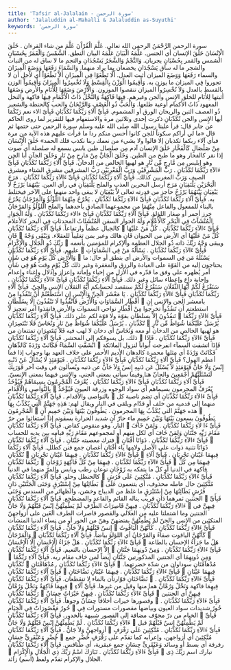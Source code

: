 ```yaml
---
title: 'Tafsir al-Jalalain - سورة الرحمن'
author: 'Jalaluddin al-Mahalli & Jalaluddin as-Suyuthi'
keywords: 'سورة الرحمن'
---
```


سورة الرحمن
الرَّحْمَنُ
الرحمن
الله تعالى.
عَلَّمَ الْقُرْآَنَ
عَلَّمَ
من شاء
القرءان
.
خَلَقَ الْإِنْسَانَ
خَلَقَ الإنسان
أي الجنس.
عَلَّمَهُ الْبَيَانَ
عَلَّمَهُ البيان
النطق.
الشَّمْسُ وَالْقَمَرُ بِحُسْبَانٍ
الشمس والقمر بِحُسْبَانٍ
يجريان.
وَالنَّجْمُ وَالشَّجَرُ يَسْجُدَانِ
والنجم
ما لا ساق له من النبات
والشجر
ما له ساق
يَسْجُدَانِ
يخضعان بما يراد منهما.
وَالسَّمَاءَ رَفَعَهَا وَوَضَعَ الْمِيزَانَ
والسماء رَفَعَهَا وَوَضَعَ الميزان
أثبت العدل.
أَلَّا تَطْغَوْا فِي الْمِيزَانِ
أَلاَّ تَطْغَوْاْ
أي لأجل أن لا تجوروا
فِي الميزان
ما يوزن به.
وَأَقِيمُوا الْوَزْنَ بِالْقِسْطِ وَلَا تُخْسِرُوا الْمِيزَانَ
وَأَقِيمُواْ الوزن بالقسط
بالعدل
وَلاَ تُخْسِرُواْ الميزان
تنقصوا الموزون.
وَالْأَرْضَ وَضَعَهَا لِلْأَنَامِ
والأرض وَضَعَهَا
أثبتها
لِلأَنَامِ
للخلق الإِنس والجن وغيرهم.
فِيهَا فَاكِهَةٌ وَالنَّخْلُ ذَاتُ الْأَكْمَامِ
فِيهَا فاكهة والنخل
المعهود
ذَاتُ الأكمام
أوعية طلعها.
وَالْحَبُّ ذُو الْعَصْفِ وَالرَّيْحَانُ
والحب
كالحنطة والشعير
ذُو العصف
التبن
والريحان
الورق أو المشموم.
فَبِأَيِّ آَلَاءِ رَبِّكُمَا تُكَذِّبَانِ
فَبِأَىّ الاء
نعم
رَبّكُمَا
أيها الإِنس والجن
تُكَذّبَانِ
ذكرت إحدى وثلاثين مرة والاستفهام فيها للتقرير لما روى الحاكم عن جابر قال: قرأ علينا رسول الله صلى الله عليه وسلم سورة الرحمن حتى ختمها ثم قال
«ما لي أراكم سكوتاً للجن كانوا أحسن منكم ردا ما قرأت عليهم هذه الآية من مرة فبأي آلاء ربكما تكذبان إلا قالوا ولا بشيء من نعمك ربنا نكذب فلك الحمد»
خَلَقَ الْإِنْسَانَ مِنْ صَلْصَالٍ كَالْفَخَّارِ
خَلَقَ الإنسان
آدم
مِن صلصال
طين يابس يسمع له صلصلة أي صوت إذا نقر
كالفخار
وهو ما طبخ من الطين.
وَخَلَقَ الْجَانَّ مِنْ مَارِجٍ مِنْ نَارٍ
وَخَلَقَ الجآن
أبا الجن وهو إبليس
مِن مَّارِجٍ مِّن نَّارٍ
هو لهبها الخالص من الدخان.
فَبِأَيِّ آَلَاءِ رَبِّكُمَا تُكَذِّبَانِ
فَبِأَىِّ ءَالآءِ رَبِّكُمَا تُكَذِّبَانِ
.
رَبُّ الْمَشْرِقَيْنِ وَرَبُّ الْمَغْرِبَيْنِ
رَبُّ المشرقين
مشرق الشتاء ومشرق الصيف
وَرَبُّ المغربين
كذلك.
فَبِأَيِّ آَلَاءِ رَبِّكُمَا تُكَذِّبَانِ
فَبِأَىِّ ءَالآءِ رَبِّكُمَا تُكَذِّبَانِ
.
مَرَجَ الْبَحْرَيْنِ يَلْتَقِيَانِ
مَرَجَ
أرسل
البحرين
العذب والملح
يَلْتَقِيَانِ
في رأي العين.
بَيْنَهُمَا بَرْزَخٌ لَا يَبْغِيَانِ
بَيْنَهُمَا بَرْزَخٌ
حاجز من قدرته تعالى
لاَّ يَبْغِيَانِ
لا يبغي واحد منهما على الآخر فيختلط به.
فَبِأَيِّ آَلَاءِ رَبِّكُمَا تُكَذِّبَانِ
فَبِأَىِّ ءَالآءِ رَبِّكُمَا تُكَذِّبَانِ
.
يَخْرُجُ مِنْهُمَا اللُّؤْلُؤُ وَالْمَرْجَانُ
يَخْرُجُ
بالبناء للمفعول والفاعل
مِنْهُمَا
من مجموعهما الصادق بأحدهما والملح
الُّلؤْلُؤُ وَالمَرْجَانُ
خرز أحمر أو صغار اللؤلؤ.
فَبِأَيِّ آَلَاءِ رَبِّكُمَا تُكَذِّبَانِ
فَبِأَىّ ءالاء رَبّكُمَا تُكَذّبَانِ
.
وَلَهُ الْجَوَارِ الْمُنْشَآَتُ فِي الْبَحْرِ كَالْأَعْلَامِ
وَلَهُ الجوار
السفن
المُنْشَئَاتُ
المحدثات
فِي البحر كالأعلام
كالجبال عظماً وارتفاعاً.
فَبِأَيِّ آَلَاءِ رَبِّكُمَا تُكَذِّبَانِ

فَبِأَىِّ ءَالآءِ رَبِّكُمَا تُكَذِّبَانِ
.
كُلُّ مَنْ عَلَيْهَا فَانٍ

كُلُّ مَنْ عَلَيْهَا
أي الأرض من الحيوان
فَانٍ
هالك وعبر بمن تغليباً للعقلاء.
وَيَبْقَى وَجْهُ رَبِّكَ ذُو الْجَلَالِ وَالْإِكْرَامِ

ويبقى وَجْهُ رَبِّكَ
ذاته
ذُو الجلال
العظمة
والإكرام
للمؤمنين بأنعمه عليهم.
فَبِأَيِّ آَلَاءِ رَبِّكُمَا تُكَذِّبَانِ

فَبِأَىِّ ءَالآءِ رَبِّكُمَا تُكَذِّبَانِ
.
يَسْأَلُهُ مَنْ فِي السَّمَاوَاتِ وَالْأَرْضِ كُلَّ يَوْمٍ هُوَ فِي شَأْنٍ

يَسْئَلُهُ مَن فِي السموات والأرض
أي بنطق أو حال: ما يحتاجون إليه من القوّة على العبادة والرزق والمغفرة وغير ذلك
كُلَّ يَوْمٍ
وقت
هُوَ فِي شَأْنٍ
أمر يُظهره على وفق ما قدّره في الأزل من إحياء وإماتة وإعزاز وإذلال وإغناء وإعدام وإجابة داع وإعطاء سائل وغير ذلك.
فَبِأَيِّ آَلَاءِ رَبِّكُمَا تُكَذِّبَانِ
فَبِأَىِّ ءَالآءِ رَبِّكُمَا تُكَذِّبَانِ
.
سَنَفْرُغُ لَكُمْ أَيُّهَا الثَّقَلَانِ
سَنَفْرُغُ لَكُمْ
سنقصد لحسابكم
أَيُّهَ الثقلان
الإِنس والجنّ.
فَبِأَيِّ آَلَاءِ رَبِّكُمَا تُكَذِّبَانِ
فَبِأَىِّ ءَالآءِ رَبِّكُمَا تُكَذِّبَانِ
.
يَا مَعْشَرَ الْجِنِّ وَالْإِنْسِ إِنِ اسْتَطَعْتُمْ أَنْ تَنْفُذُوا مِنْ أَقْطَارِ السَّمَاوَاتِ وَالْأَرْضِ فَانْفُذُوا لَا تَنْفُذُونَ إِلَّا بِسُلْطَانٍ

يامعشر الجن والإنس إِنِ استطعتم أَن تَنفُذُواْ
تخرجوا
مِنْ أَقْطَارِ
نواحي
السموات والأرض فانفذوا
أمر تعجيز
لاَ تَنفُذُونَ إِلاَّ بسلطان
بقوّة ولا قوّة لكم على ذلك.
فَبِأَيِّ آَلَاءِ رَبِّكُمَا تُكَذِّبَانِ

فَبِأَىِّ ءَالآءِ رَبِّكُمَا تُكَذِّبَانِ
.
يُرْسَلُ عَلَيْكُمَا شُوَاظٌ مِنْ نَارٍ وَنُحَاسٌ فَلَا تَنْتَصِرَانِ

يُرْسَلُ عَلَيْكُمَا شُوَاظٌ مِّن نَّارٍ
هو لهبها الخالص من الدخان أو معه
وَنُحَاسٌ
أي دخان لا لهب فيه
فَلاَ تَنتَصِرَانِ
تمتنعان من ذلك، بل يسوقكم إلى المحشر.
فَبِأَيِّ آَلَاءِ رَبِّكُمَا تُكَذِّبَانِ

فَبِأَىِّ ءَالآءِ رَبِّكُمَا تُكَذِّبَانِ
.
فَإِذَا انْشَقَّتِ السَّمَاءُ فَكَانَتْ وَرْدَةً كَالدِّهَانِ

فَإِذَا انشقت السمآء
انفرجت أبواباً لنزول الملائكة
فَكَانَتْ وَرْدَةً
أي مثلها محمرة
كالدهان
الأديم الأحمر على خلاف العهد بها وجواب إذا فما أعظم الهول؟
فَبِأَيِّ آَلَاءِ رَبِّكُمَا تُكَذِّبَانِ
فَبِأَىِّ ءَالآءِ رَبِّكُمَا تُكَذِّبَانِ
.
فَيَوْمَئِذٍ لَا يُسْأَلُ عَنْ ذَنْبِهِ إِنْسٌ وَلَا جَانٌّ
فَيَوْمَئِذٍ لاَّ يُسْئَلُ عَن ذَنبِهِ إِنسٌ وَلاَ جَآنٌّ
عن ذنبه ويُسألون في وقت آخر
فَوَرَبِكَ لَنَسْئَلَنَّهُمْ أَجْمَعِينَ
والجانّ هنا وفيما سيأتي بمعنى الجني، والإِنس فيهما بمعنى الإِنسيّ.
فَبِأَيِّ آَلَاءِ رَبِّكُمَا تُكَذِّبَانِ
فَبِأَىِّ ءَالآءِ رَبِّكُمَا تُكَذِّبَانِ
.
يُعْرَفُ الْمُجْرِمُونَ بِسِيمَاهُمْ فَيُؤْخَذُ بِالنَّوَاصِي وَالْأَقْدَامِ

يُعْرَفُ المجرمون بسيماهم
أي سواد الوجوه وزرقة العيون
فَيُؤْخَذُ بالنواصى والأقدام
.
فَبِأَيِّ آَلَاءِ رَبِّكُمَا تُكَذِّبَانِ

فَبِأَىِّ ءَالآءِ رَبِّكُمَا تُكَذِّبَانِ
أي تضم ناصية كل منهما إلى قدميه من خلف أو قدّام ويلقى في النار ويقال لهم:
هَذِهِ جَهَنَّمُ الَّتِي يُكَذِّبُ بِهَا الْمُجْرِمُونَ

هذه جَهَنَّمُ التي يُكَذِّبُ بِهَا المجرمون
.
يَطُوفُونَ بَيْنَهَا وَبَيْنَ حَمِيمٍ آَنٍ

يَطُوفُونَ
يسعون
بَيْنَهَا وَبَيْنَ حَمِيمٍ
ماء حارّ
آنٍ
شديد الحرارة يسقونه إذا استغاثوا من حرّ النار، وهو منقوص كقاض.
فَبِأَيِّ آَلَاءِ رَبِّكُمَا تُكَذِّبَانِ

فَبِأَىِّ ءَا لآءِ رَبِّكُمَا تُكَذِّبَانِ
.
وَلِمَنْ خَافَ مَقَامَ رَبِّهِ جَنَّتَانِ
وَلِمَنْ خَافَ
أي لكل منهم أو لمجموعهم
مَقَامَ رَبِّهِ
قيامه بين يديه للحساب فترك معصيته
جَنَّتَانِ
.
فَبِأَيِّ آَلَاءِ رَبِّكُمَا تُكَذِّبَانِ

فَبِأَىِّ ءَالآءِ رَبِّكُمَا تُكَذِّبَانِ
.
ذَوَاتَا أَفْنَانٍ

ذَوَاتَآ
تثنية ذوات على الأصل ولامها ياء
أَفْنَانٍ
أغصان جمع فنن كطلل.
فَبِأَيِّ آَلَاءِ رَبِّكُمَا تُكَذِّبَانِ

فَبِأَىِّ ءَالآءِ رَبِّكُمَا تُكَذِّبَانِ
.
فِيهِمَا عَيْنَانِ تَجْرِيَانِ

فِيهِمَا عَيْنَانِ تَجْرِيَانِ
.
فَبِأَيِّ آَلَاءِ رَبِّكُمَا تُكَذِّبَانِ

فَبِأَىِّ ءَالآءِ رَبِّكُمَا تُكَذِّبَانِ
.
فِيهِمَا مِنْ كُلِّ فَاكِهَةٍ زَوْجَانِ

فِيهِمَا مِن كُلِّ فاكهة
في الدنيا أو كلّ ما يتفكه به
زَوْجَانِ
نوعان رطب ويابس والمرّ منهما في الدنيا كالحنظل وحلو.
فَبِأَيِّ آَلَاءِ رَبِّكُمَا تُكَذِّبَانِ

فَبِأَىِّ ءَالآءِ رَبِّكُمَا تُكَذِّبَانِ
.
مُتَّكِئِينَ عَلَى فُرُشٍ بَطَائِنُهَا مِنْ إِسْتَبْرَقٍ وَجَنَى الْجَنَّتَيْنِ دَانٍ

مُتَّكِئِينَ
حال عامله محذوف، أي يتنعمون
عَلَى فُرُشٍ بَطَآئِنُهَا مِنْ إِسْتَبْرَقٍ
ما غلظ من الديباج وخشن، والظهائر من السندس
وَجَنَى الجنتين
ثمرهما
دَانٍ
قريب يناله القائم والقاعد والمضطجع.
فَبِأَيِّ آَلَاءِ رَبِّكُمَا تُكَذِّبَانِ

فَبِأَىِّ ءَالآءِ رَبِّكُمَا تُكَذِّبَانِ
.
فِيهِنَّ قَاصِرَاتُ الطَّرْفِ لَمْ يَطْمِثْهُنَّ إِنْسٌ قَبْلَهُمْ وَلَا جَانٌّ

فِيهِنَّ
في الجنتين وما اشتملتا عليه من العلالي والقصور
قاصرات الطرف
العَين على أزواجهنّ المتكئين من الإِنس والجنّ
لَمْ يَطْمِثْهُنَّ
يفتضهنّ وهنّ من الحور أو من نساء الدنيا المنشآت
إِنسٌ قَبْلَهُمْ وَلاَ جَآنٌّ
.
فَبِأَيِّ آَلَاءِ رَبِّكُمَا تُكَذِّبَانِ

فَبِأَىِّ ءَالآءِ رَبِّكُمَا تُكَذِّبَانِ
.
كَأَنَّهُنَّ الْيَاقُوتُ وَالْمَرْجَانُ

كَأَنَّهُنَّ الياقوت
صفاءً
وَالمَرْجَانُ
أي اللؤلؤ بياضاً.
فَبِأَيِّ آَلَاءِ رَبِّكُمَا تُكَذِّبَانِ

فَبِأَىِّ ءَالآءِ رَبِّكُمَا تُكَذِّبَانِ
.
هَلْ جَزَاءُ الْإِحْسَانِ إِلَّا الْإِحْسَانُ

هَلُ
ما
جَزآءُ الإحسان
بالطاعة
إِلاَّ الإحسان
بالنعيم.
فَبِأَيِّ آَلَاءِ رَبِّكُمَا تُكَذِّبَانِ

فَبِأَىِّ ءَالآءِ رَبِّكُمَا تُكَذِّبَانِ
.
وَمِنْ دُونِهِمَا جَنَّتَانِ

وَمِن دُونِهِمَا
أي الجنتين المذكورتين
جَنَّتَانِ
أيضاً لمن خاف مقام ربه.
فَبِأَيِّ آَلَاءِ رَبِّكُمَا تُكَذِّبَانِ

فَبِأَىِّ ءَالآءِ رَبِّكُمَا تُكَذِّبَانِ
.
مُدْهَامَّتَانِ

مُدْهآمَّتَانِ
سوداوان من شدّة خضرتهما.
فَبِأَيِّ آَلَاءِ رَبِّكُمَا تُكَذِّبَانِ

فَبِأَىِّ ءَالآءِ رَبِّكُمَا تُكَذِّبَانِ
.
فِيهِمَا عَيْنَانِ نَضَّاخَتَانِ

فِيهِمَا عَيْنَانِ نَضَّاخَتَانِ
فوّارتان بالماء لا تنقطعان.
فَبِأَيِّ آَلَاءِ رَبِّكُمَا تُكَذِّبَانِ

فَبِأَىِّ ءَالآءِ رَبِّكُمَا تُكَذِّبَانِ
.
فِيهِمَا فَاكِهَةٌ وَنَخْلٌ وَرُمَّانٌ

فِيهِمَا فاكهة وَنَخْلٌ وَرُمَّانٌ
هما منها وقيل من غيرها.
فَبِأَيِّ آَلَاءِ رَبِّكُمَا تُكَذِّبَانِ

فَبِأَىِّ ءَالآءِ رَبِّكُمَا تُكَذِّبَانِ
.
فِيهِنَّ خَيْرَاتٌ حِسَانٌ

فِيهِنَّ
أي الجنتين وقصورها
خيرات
أخلاقاً
حِسَانٌ
وجوهاً.
فَبِأَيِّ آَلَاءِ رَبِّكُمَا تُكَذِّبَانِ

فَبِأَىِّ ءَالآءِ رَبِّكُمَا تُكَذِّبَانِ
.
حُورٌ مَقْصُورَاتٌ فِي الْخِيَامِ

حُورٌ
شديدات سواد العيون وبياضها
مقصورات
مستورات
فِي الخيام
من درّ مجوّف مضافة إلى القصور شبيهة بالخدور.
فَبِأَيِّ آَلَاءِ رَبِّكُمَا تُكَذِّبَانِ

فَبِأَىِّ ءَالآءِ رَبِّكُمَا تُكَذِّبَانِ
.
لَمْ يَطْمِثْهُنَّ إِنْسٌ قَبْلَهُمْ وَلَا جَانٌّ

لَمْ يَطْمِثْهُنَّ إِنسٌ قَبْلَهُمْ
قبل أزواجهنَّ
وَلاَ جَانٌّ
.
فَبِأَيِّ آَلَاءِ رَبِّكُمَا تُكَذِّبَانِ

فَبِأَىِّ ءَالآءِ رَبِّكُمَا تُكَذِّبَانِ
.
مُتَّكِئِينَ عَلَى رَفْرَفٍ خُضْرٍ وَعَبْقَرِيٍّ حِسَانٍ

مُتَّكِئِينَ
أي أزواجهن، وإعرابه كما تقدّم
على رَفْرَفٍ خُضْرٍ
جمع رفرفة أي بسط أو وسائد
وَعَبْقَرِىٍّ حِسَانٍ
جمع عبقرية، أي طنافس.
فَبِأَيِّ آَلَاءِ رَبِّكُمَا تُكَذِّبَانِ

فَبِأَىِّ ءَالآءِ رَبِّكُمَا تُكَذِّبَانِ
.
تَبَارَكَ اسْمُ رَبِّكَ ذِي الْجَلَالِ وَالْإِكْرَامِ

تبارك اسم رَبِّكَ ذِى الجلال والإكرام
تقدّم ولفظ (اسم) زائد.